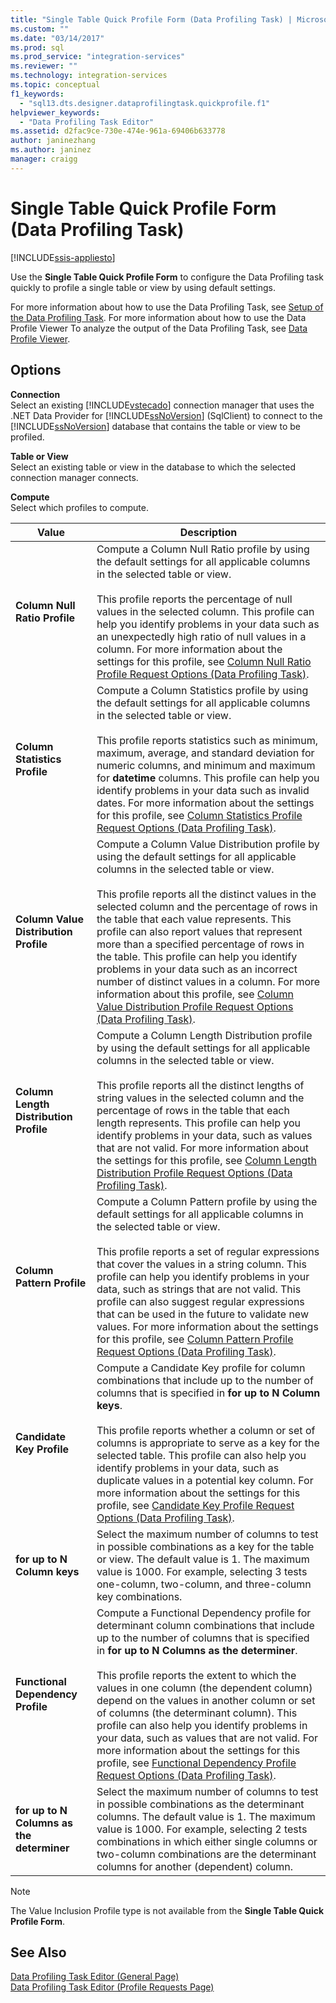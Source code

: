 ```yaml
---
title: "Single Table Quick Profile Form (Data Profiling Task) | Microsoft Docs"
ms.custom: ""
ms.date: "03/14/2017"
ms.prod: sql
ms.prod_service: "integration-services"
ms.reviewer: ""
ms.technology: integration-services
ms.topic: conceptual
f1_keywords: 
  - "sql13.dts.designer.dataprofilingtask.quickprofile.f1"
helpviewer_keywords: 
  - "Data Profiling Task Editor"
ms.assetid: d2fac9ce-730e-474e-961a-69406b633778
author: janinezhang
ms.author: janinez
manager: craigg
---
```

# Single Table Quick Profile Form (Data Profiling Task)

[!INCLUDE[ssis-appliesto](../../includes/ssis-appliesto-ssvrpluslinux-asdb-asdw-xxx.md)]


  Use the **Single Table Quick Profile Form** to configure the Data Profiling task quickly to profile a single table or view by using default settings.  
  
 For more information about how to use the Data Profiling Task, see [Setup of the Data Profiling Task](../../integration-services/control-flow/setup-of-the-data-profiling-task.md). For more information about how to use the Data Profile Viewer To analyze the output of the Data Profiling Task, see [Data Profile Viewer](../../integration-services/control-flow/data-profile-viewer.md).  
  
## Options  
 **Connection**  
 Select an existing [!INCLUDE[vstecado](../../includes/vstecado-md.md)] connection manager that uses the .NET Data Provider for [!INCLUDE[ssNoVersion](../../includes/ssnoversion-md.md)] (SqlClient) to connect to the [!INCLUDE[ssNoVersion](../../includes/ssnoversion-md.md)] database that contains the table or view to be profiled.  
  
 **Table or View**  
 Select an existing table or view in the database to which the selected connection manager connects.  
  
 **Compute**  
 Select which profiles to compute.  
  
|Value|Description|  
|-----------|-----------------|  
|**Column Null Ratio Profile**|Compute a Column Null Ratio profile by using the default settings for all applicable columns in the selected table or view.<br /><br /> This profile reports the percentage of null values in the selected column. This profile can help you identify problems in your data such as an unexpectedly high ratio of null values in a column. For more information about the settings for this profile, see [Column Null Ratio Profile Request Options &#40;Data Profiling Task&#41;](../../integration-services/control-flow/column-null-ratio-profile-request-options-data-profiling-task.md).|  
|**Column Statistics Profile**|Compute a Column Statistics profile by using the default settings for all applicable columns in the selected table or view.<br /><br /> This profile reports statistics such as minimum, maximum, average, and standard deviation for numeric columns, and minimum and maximum for **datetime** columns. This profile can help you identify problems in your data such as invalid dates. For more information about the settings for this profile, see [Column Statistics Profile Request Options &#40;Data Profiling Task&#41;](../../integration-services/control-flow/column-statistics-profile-request-options-data-profiling-task.md).|  
|**Column Value Distribution Profile**|Compute a Column Value Distribution profile by using the default settings for all applicable columns in the selected table or view.<br /><br /> This profile reports all the distinct values in the selected column and the percentage of rows in the table that each value represents. This profile can also report values that represent more than a specified percentage of rows in the table. This profile can help you identify problems in your data such as an incorrect number of distinct values in a column. For more information about this profile, see [Column Value Distribution Profile Request Options &#40;Data Profiling Task&#41;](../../integration-services/control-flow/column-value-distribution-profile-request-options-data-profiling-task.md).|  
|**Column Length Distribution Profile**|Compute a Column Length Distribution profile by using the default settings for all applicable columns in the selected table or view.<br /><br /> This profile reports all the distinct lengths of string values in the selected column and the percentage of rows in the table that each length represents. This profile can help you identify problems in your data, such as values that are not valid. For more information about the settings for this profile, see [Column Length Distribution Profile Request Options &#40;Data Profiling Task&#41;](../../integration-services/control-flow/column-length-distribution-profile-request-options-data-profiling-task.md).|  
|**Column Pattern Profile**|Compute a Column Pattern profile by using the default settings for all applicable columns in the selected table or view.<br /><br /> This profile reports a set of regular expressions that cover the values in a string column. This profile can help you identify problems in your data, such as strings that are not valid. This profile can also suggest regular expressions that can be used in the future to validate new values. For more information about the settings for this profile, see [Column Pattern Profile Request Options &#40;Data Profiling Task&#41;](../../integration-services/control-flow/column-pattern-profile-request-options-data-profiling-task.md).|  
|**Candidate Key Profile**|Compute a Candidate Key profile for column combinations that include up to the number of columns that is specified in **for up to N Column keys**.<br /><br /> This profile reports whether a column or set of columns is appropriate to serve as a key for the selected table. This profile can also help you identify problems in your data, such as duplicate values in a potential key column. For more information about the settings for this profile, see [Candidate Key Profile Request Options &#40;Data Profiling Task&#41;](../../integration-services/control-flow/candidate-key-profile-request-options-data-profiling-task.md).|  
|**for up to N Column keys**|Select the maximum number of columns to test in possible combinations as a key for the table or view. The default value is 1. The maximum value is 1000. For example, selecting 3 tests one-column, two-column, and three-column key combinations.|  
|**Functional Dependency Profile**|Compute a Functional Dependency profile for determinant column combinations that include up to the number of columns that is specified in **for up to N Columns as the determiner**.<br /><br /> This profile reports the extent to which the values in one column (the dependent column) depend on the values in another column or set of columns (the determinant column). This profile can also help you identify problems in your data, such as values that are not valid. For more information about the settings for this profile, see [Functional Dependency Profile Request Options &#40;Data Profiling Task&#41;](../../integration-services/control-flow/functional-dependency-profile-request-options-data-profiling-task.md).|  
|**for up to N Columns as the determiner**|Select the maximum number of columns to test in possible combinations as the determinant columns. The default value is 1. The maximum value is 1000. For example, selecting 2 tests combinations in which either single columns or two-column combinations are the determinant columns for another (dependent) column.|  
  
> [!NOTE]  
>  The Value Inclusion Profile type is not available from the **Single Table Quick Profile Form**.  
  
## See Also  
 [Data Profiling Task Editor &#40;General Page&#41;](../../integration-services/control-flow/data-profiling-task-editor-general-page.md)   
 [Data Profiling Task Editor &#40;Profile Requests Page&#41;](../../integration-services/control-flow/data-profiling-task-editor-profile-requests-page.md)  
  
  
